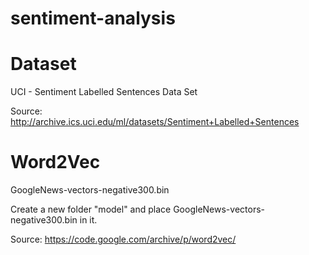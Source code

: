 # sentiment-analysis
# Dataset
UCI - Sentiment Labelled Sentences Data Set

Source: http://archive.ics.uci.edu/ml/datasets/Sentiment+Labelled+Sentences

# Word2Vec
GoogleNews-vectors-negative300.bin

Create a new folder "model" and place GoogleNews-vectors-negative300.bin in it.

Source: https://code.google.com/archive/p/word2vec/
